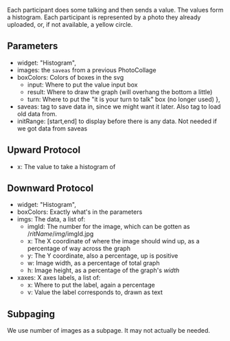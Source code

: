 Each participant does some talking and then sends a value.  The values
form a histogram.  Each participant is represented by a photo they
already uploaded, or, if not available, a yellow circle.

## Parameters

  * widget: "Histogram",
  * images: the `saveas` from a previous PhotoCollage
  * boxColors: Colors of boxes in the svg
      * input: Where to put the value input box
      * result: Where to draw the graph (will overhang the bottom a little)
      * turn: Where to put the "it is your turn to talk" box (no longer used)
    },
  * saveas: tag to save data in, since we might want it later.  Also
            tag to load old data from.
  * initRange: [start,end] to display before there is any data.  Not
               needed if we got data from saveas
  

## Upward Protocol

  * x: The value to take a histogram of


## Downward Protocol

  * widget: "Histogram",
  * boxColors: Exactly what's in the parameters
  * imgs: The data, a list of:
     * imgId: The number for the image, which can be gotten as /$ritName/img/$imgId.jpg
     * x: The X coordinate of where the image should wind up, as a
           percentage of way across the graph
     * y: The Y coordinate, also a percentage, up is positive
     * w: Image width, as a percentage of total graph
     * h: Image height, as a percentage of the graph's *width*
  * xaxes: X axes labels, a list of:
     * x: Where to put the label, again a percentage
     * v: Value the label corresponds to, drawn as text

## Subpaging

We use number of images as a subpage.  It may not actually be needed.